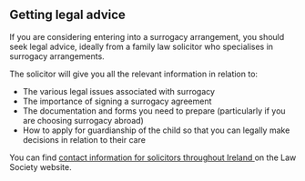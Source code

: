 ##  Getting legal advice

If you are considering entering into a surrogacy arrangement, you should seek
legal advice, ideally from a family law solicitor who specialises in surrogacy
arrangements.

The solicitor will give you all the relevant information in relation to:

  * The various legal issues associated with surrogacy 
  * The importance of signing a surrogacy agreement 
  * The documentation and forms you need to prepare (particularly if you are choosing surrogacy abroad) 
  * How to apply for guardianship of the child so that you can legally make decisions in relation to their care 

You can find [ contact information for solicitors throughout Ireland
](https://www.lawsociety.ie/Find-a-Solicitor/) on the Law Society website.
